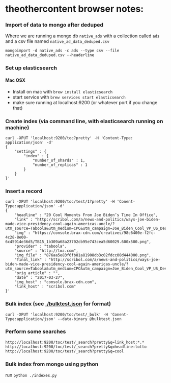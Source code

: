 theothercontent browser notes:
==============================

### Import of data to mongo after deduped

Where we are running a mongo db `native_ads` with a collection called `ads` and a csv file named `native_ad_data_deduped.csv`

    mongoimport -d native_ads -c ads --type csv --file native_ad_data_deduped.csv --headerline

### Set up elasticsearch

#### Mac OSX

- Install on mac with `brew install elasticsearch`
- start service with `brew services start elasticsearch`
- make sure running at localhost:9200 (or whatever port if you change that)


### Create index (via command line, with elasticsearch running on machine)

	curl -XPUT 'localhost:9200/toc?pretty' -H 'Content-Type: application/json' -d'
	{
	    "settings" : {
	        "index" : {
	            "number_of_shards" : 1,
	            "number_of_replicas" : 1
	        }
	    }
	}'


### Insert a record

	curl -XPUT 'localhost:9200/toc/test/1?pretty' -H 'Conent-Type:application/json' -d'
	{
		"headline" : "20 Cool Moments From Joe Biden’s Time In Office",
		"link" : "http://scribol.com/a/news-and-politics/ways-joe-biden-made-vice-presidency-cool-again-americas-uncle/?utm_source=Taboola&utm_medium=CPC&utm_campaign=Joe_Biden_Cool_VP_US_Desktop&utm_content=tmz",
		"img" : "https://console.brax-cdn.com/creatives/98c6400e-f2fc-4c28-8e00-6c45914e36d5/TB15_1b309a68a23702cb95e743cea5d60029.600x500.png",
		"provider" : "taboola",
		"source" : "http://tmz.com",
		"img_file" : "876aa5e83f6fb81a81908db3c02fdcc00d444000.png",
		"final_link" : "http://scribol.com/a/news-and-politics/ways-joe-biden-made-vice-presidency-cool-again-americas-uncle/?utm_source=Taboola&utm_medium=CPC&utm_campaign=Joe_Biden_Cool_VP_US_Desktop&utm_content=tmz",
		"orig_article" : "",
		"date" : "2017-03-27",
		"img_host" : "console.brax-cdn.com",
		"link_host" : "scribol.com"
	}'

### Bulk index (see [./bulktest.json]() for format)

	curl -XPUT 'localhost:9200/toc/test/_bulk' -H 'Conent-Type:application/json' --data-binary @bulktest.json

### Perform some searches

`http://localhost:9200/toc/test/_search?pretty&q=link_host:*.*`
`http://localhost:9200/toc/test/_search?pretty&q=headline:lotto`
`http://localhost:9200/toc/test/_search?pretty&q=cool`

### Bulk index from mongo using python

run `python ./indexes.py`


